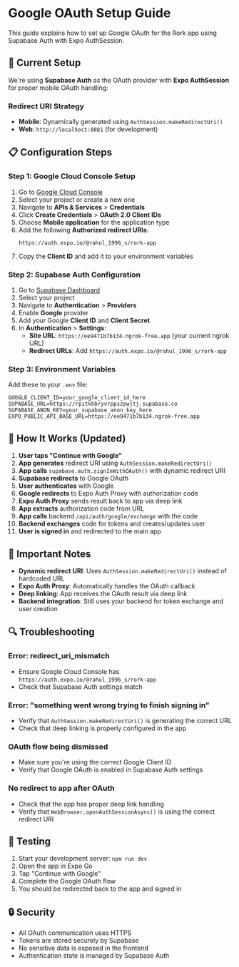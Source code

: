 # Google OAuth Setup Guide

This guide explains how to set up Google OAuth for the Rork app using Supabase Auth with Expo AuthSession.

## 🔧 **Current Setup**

We're using **Supabase Auth** as the OAuth provider with **Expo AuthSession** for proper mobile OAuth handling:

### **Redirect URI Strategy**
- **Mobile**: Dynamically generated using `AuthSession.makeRedirectUri()`
- **Web**: `http://localhost:8081` (for development)

## 📋 **Configuration Steps**

### **Step 1: Google Cloud Console Setup**

1. Go to [Google Cloud Console](https://console.cloud.google.com/)
2. Select your project or create a new one
3. Navigate to **APIs & Services** > **Credentials**
4. Click **Create Credentials** > **OAuth 2.0 Client IDs**
5. Choose **Mobile application** for the application type
6. Add the following **Authorized redirect URIs**:
   ```
   https://auth.expo.io/@rahul_1996_s/rork-app
   ```
7. Copy the **Client ID** and add it to your environment variables

### **Step 2: Supabase Auth Configuration**

1. Go to [Supabase Dashboard](https://supabase.com/dashboard)
2. Select your project
3. Navigate to **Authentication** > **Providers**
4. Enable **Google** provider
5. Add your Google **Client ID** and **Client Secret**
6. In **Authentication** > **Settings**:
   - **Site URL**: `https://ee9471b7b134.ngrok-free.app` (your current ngrok URL)
   - **Redirect URLs**: Add `https://auth.expo.io/@rahul_1996_s/rork-app`

### **Step 3: Environment Variables**

Add these to your `.env` file:
```env
GOOGLE_CLIENT_ID=your_google_client_id_here
SUPABASE_URL=https://rpitkhbryvrppszpwjtj.supabase.co
SUPABASE_ANON_KEY=your_supabase_anon_key_here
EXPO_PUBLIC_API_BASE_URL=https://ee9471b7b134.ngrok-free.app
```

## 🔄 **How It Works (Updated)**

1. **User taps "Continue with Google"**
2. **App generates** redirect URI using `AuthSession.makeRedirectUri()`
3. **App calls** `supabase.auth.signInWithOAuth()` with dynamic redirect URI
4. **Supabase redirects** to Google OAuth
5. **User authenticates** with Google
6. **Google redirects** to Expo Auth Proxy with authorization code
7. **Expo Auth Proxy** sends result back to app via deep link
8. **App extracts** authorization code from URL
9. **App calls** backend `/api/auth/google/exchange` with the code
10. **Backend exchanges** code for tokens and creates/updates user
11. **User is signed in** and redirected to the main app

## 🚨 **Important Notes**

- **Dynamic redirect URI**: Uses `AuthSession.makeRedirectUri()` instead of hardcoded URL
- **Expo Auth Proxy**: Automatically handles the OAuth callback
- **Deep linking**: App receives the OAuth result via deep link
- **Backend integration**: Still uses your backend for token exchange and user creation

## 🔍 **Troubleshooting**

### **Error: redirect_uri_mismatch**
- Ensure Google Cloud Console has `https://auth.expo.io/@rahul_1996_s/rork-app`
- Check that Supabase Auth settings match

### **Error: "something went wrong trying to finish signing in"**
- Verify that `AuthSession.makeRedirectUri()` is generating the correct URL
- Check that deep linking is properly configured in the app

### **OAuth flow being dismissed**
- Make sure you're using the correct Google Client ID
- Verify that Google OAuth is enabled in Supabase Auth settings

### **No redirect to app after OAuth**
- Check that the app has proper deep link handling
- Verify that `WebBrowser.openAuthSessionAsync()` is using the correct redirect URI

## 📱 **Testing**

1. Start your development server: `npm run dev`
2. Open the app in Expo Go
3. Tap "Continue with Google"
4. Complete the Google OAuth flow
5. You should be redirected back to the app and signed in

## 🔒 **Security**

- All OAuth communication uses HTTPS
- Tokens are stored securely by Supabase
- No sensitive data is exposed in the frontend
- Authentication state is managed by Supabase Auth
